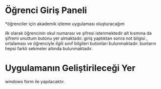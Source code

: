 # Öğrenci Giriş Paneli 

*öğrenciler için akademik izleme uygulaması oluşturacağım

ilk olarak öğrencinin okul numarası ve şifresi istenmektedir 
alt kısmına da şifremi unuttum butonu yer almaktadır.
giriş yaptıktan sonra not bilgisi , ortalaması ve öğrenciyle ilgili sınıf bilgileri  butonları bulunmaktadır.
bunların hepsi farklı sekmeler altında bulunmaktadır.







# Uygulamanın Geliştirileceği Yer 
 windows form ile yapılacaktır.

